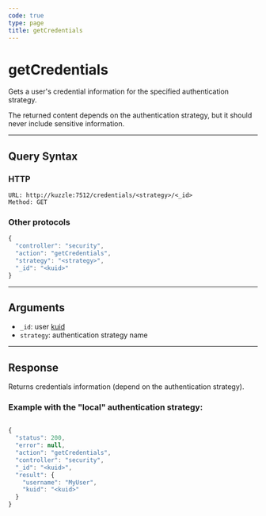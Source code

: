 ```yaml
---
code: true
type: page
title: getCredentials
---
```


# getCredentials



Gets a user's credential information for the specified authentication strategy.

The returned content depends on the authentication strategy, but it should never include sensitive information.

---

## Query Syntax

### HTTP

```http
URL: http://kuzzle:7512/credentials/<strategy>/<_id>
Method: GET
```

### Other protocols

```js
{
  "controller": "security",
  "action": "getCredentials",
  "strategy": "<strategy>",
  "_id": "<kuid>"
}
```

---

## Arguments

- `_id`: user [kuid](/core/1/guides/kuzzle-depth/authentication#the-kuzzle-user-identifier)
- `strategy`: authentication strategy name

---

## Response

Returns credentials information (depend on the authentication strategy).

### Example with the "local" authentication strategy:

```js

{
  "status": 200,
  "error": null,
  "action": "getCredentials",
  "controller": "security",
  "_id": "<kuid>",
  "result": {
    "username": "MyUser",
    "kuid": "<kuid>"
  }
}
```
